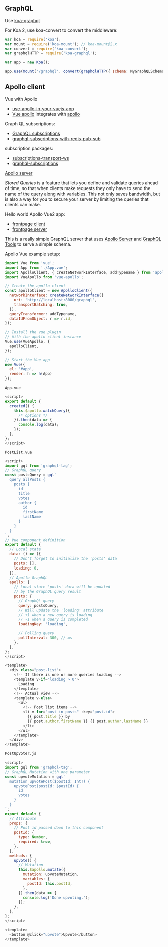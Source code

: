 ## GraphQL

Use [koa-graphql](https://github.com/chentsulin/koa-graphql) 

For Koa 2, use koa-convert to convert the middleware:

```js
var koa = require('koa');
var mount = require('koa-mount'); // koa-mount@2.x
var convert = require('koa-convert');
var graphqlHTTP = require('koa-graphql');

var app = new Koa();

app.use(mount('/graphql', convert(graphqlHTTP({ schema: MyGraphQLSchema, graphiql: true }))
```

## Apollo client

Vue with Apollo

- [use-apollo-in-your-vuejs-app](https://medium.com/apollo-stack/use-apollo-in-your-vuejs-app-89812429d8b2#.g8tdu8uaw)
- [Vue apollo](https://github.com/Akryum/vue-apollo) integrates with [apollo](http://www.apollostack.com/)

Graph QL subscriptions:

- [GraphQL subscriptions](https://medium.com/apollo-stack/a-proposal-for-graphql-subscriptions-1d89b1934c18#.6ectn9t50)
- [graphql-subscriptions-with-redis-pub-sub](https://medium.com/apollo-stack/graphql-subscriptions-with-redis-pub-sub-f636fc84a0c4#.19vxo3fgt)

subscription packages:

- [subscriptions-transport-ws](https://github.com/apollostack/subscriptions-transport-ws)
- [graphql-subscriptions](https://github.com/apollostack/graphql-subscriptions)

[Apollo server](https://medium.com/apollo-stack/apollo-server-0-2-graphql-with-express-connect-hapi-or-koa-7e06b0a8fdb1#.ll0x7xfq9)

*Stored Queries* is a feature that lets you define and validate queries ahead of time, so that when clients make requests they only have to send the name of the query along with variables. This not only saves bandwidth, but is also a way for you to secure your server by limiting the queries that clients can make.

Hello world Apollo Vue2 app:

- [frontpage client](https://github.com/Akryum/frontpage-vue-app)
- [frontpage server](https://github.com/apollostack/frontpage-server)

This is a really simple GraphQL server that uses [Apollo Server](https://github.com/apollostack/apollo-server) 
and [GraphQL Tools](https://github.com/apollostack/graphql-tools) to serve a simple schema.

Apollo Vue example setup:

```js
import Vue from 'vue';
import App from './App.vue';
import ApolloClient, { createNetworkInterface, addTypename } from 'apollo-client';
import VueApollo from 'vue-apollo';

// Create the apollo client
const apolloClient = new ApolloClient({
  networkInterface: createNetworkInterface({
    uri: 'http://localhost:8080/graphql',
    transportBatching: true,
  }),
  queryTransformer: addTypename,
  dataIdFromObject: r => r.id,
});

// Install the vue plugin
// With the apollo client instance
Vue.use(VueApollo, {
  apolloClient,
});

// Start the Vue app
new Vue({
  el: '#app',
  render: h => h(App)
});
```

`App.vue`

```js
<script>
export default {
  created() {
    this.$apollo.watchQuery({
      /* options */
    }).then(data => {
      console.log(data);
    });
  },
};
</script>
```

`PostList.vue`

```js
<script>
import gql from 'graphql-tag';
// GraphQL query
const postsQuery = gql`
  query allPosts {
    posts {
      id
      title
      votes
      author {
        id
        firstName
        lastName
      }
    }
  }
`;
// Vue component definition
export default {
  // Local state
  data: () => ({
    // Don't forget to initialize the 'posts' data
    posts: [],
    loading: 0,
  }),
  // Apollo GraphQL
  apollo: {
    // Local state 'posts' data will be updated
    // by the GraphQL query result
    posts: {
      // GraphQL query
      query: postsQuery,
      // Will update the 'loading' attribute
      // +1 when a new query is loading
      // -1 when a query is completed
      loadingKey: 'loading',

      // Polling query
      pollInterval: 300, // ms      
    },
  },
};
</script>

<template>
  <div class="post-list">
    <!-- If there is one or more queries loading -->
    <template v-if="loading > 0">
      Loading
    </template>
    <!-- Actual view -->
    <template v-else>
      <ul>
        <!-- Post list items -->
        <li v-for="post in posts" :key="post.id">
          {{ post.title }} by
          {{ post.author.firstName }} {{ post.author.lastName }}
        </li>
      </ul>
    </template>
  </div>
</template>
```

`PostUpVoter.js`

```js
<script>
import gql from 'graphql-tag';
// GraphQL Mutation with one parameter
const upvoteMutation = gql`
  mutation upvotePost($postId: Int!) {
    upvotePost(postId: $postId) {
      id
      votes
    }
  }
`;
export default {
  // Attribute
  props: {
    // Post id passed down to this component
    postId: {
      type: Number,
      required: true,
    },
  },
  methods: {
    upvote() {
      // Mutation
      this.$apollo.mutate({
        mutation: upvoteMutation,
        variables: {
          postId: this.postId,
        },
      }).then(data => {
        console.log('Done upvoting.');
      });
    },
  },
};
</script>

<template>
  <button @click="upvote">Upvote</button>
</template>
```

